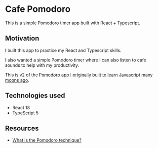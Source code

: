 # Cafe Pomodoro
This is a simple Pomodoro timer app built with React + Typescript.

## Motivation
I built this app to practice my React and Typescript skills.

I also wanted a simple Pomodoro timer where I can also listen to cafe sounds to help with my productivity.

This is v2 of the [Pomodoro app I originally built to learn Javascript many moons ago](https://github.com/alexhippo/pomodoro).

## Technologies used
- React 18
- TypeScript 5

## Resources
- [What is the Pomodoro technique?](https://en.wikipedia.org/wiki/Pomodoro_Technique)
